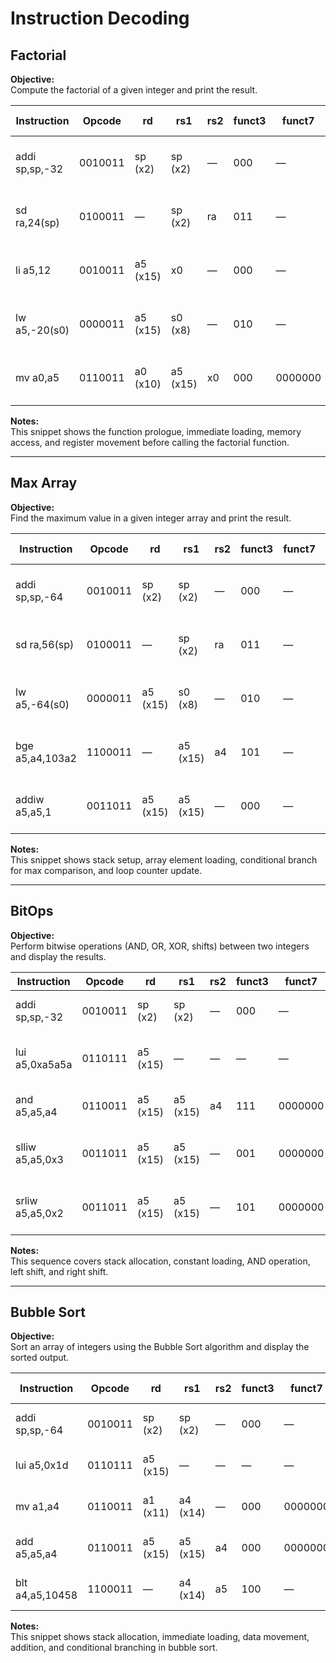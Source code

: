 # Instruction Decoding

## Factorial  
**Objective:**  
Compute the factorial of a given integer and print the result.

| Instruction       | Opcode   | rd           | rs1         | rs2 | funct3 | funct7   | Binary Representation                                      | Description                                      |
|-------------------|----------|--------------|-------------|-----|--------|----------|-------------------------------------------------------------|--------------------------------------------------|
| addi sp,sp,-32    | 0010011  | sp (x2)      | sp (x2)     | —   | 000    | —        | 111111111000 00010 000 00010 0010011                        | Allocate 32 bytes on stack                       |
| sd ra,24(sp)      | 0100011  | —            | sp (x2)     | ra  | 011    | —        | 0000000 00001 00010 011 11000 0100011                        | Store return address on stack                    |
| li a5,12          | 0010011  | a5 (x15)     | x0          | —   | 000    | —        | 000000001100 00000 000 01111 0010011                         | Load immediate value 12 into a5                  |
| lw a5,-20(s0)     | 0000011  | a5 (x15)     | s0 (x8)     | —   | 010    | —        | 111111111011 01000 010 01111 0000011                         | Load word from stack into a5                     |
| mv a0,a5          | 0110011  | a0 (x10)     | a5 (x15)    | x0  | 000    | 0000000  | 0000000 00000 01111 000 01010 0110011                        | Copy a5 into a0                                  |

**Notes:**  
This snippet shows the function prologue, immediate loading, memory access, and register movement before calling the factorial function.

---

## Max Array  
**Objective:**  
Find the maximum value in a given integer array and print the result.

| Instruction       | Opcode   | rd           | rs1         | rs2 | funct3 | funct7   | Binary Representation                                      | Description                                      |
|-------------------|----------|--------------|-------------|-----|--------|----------|-------------------------------------------------------------|--------------------------------------------------|
| addi sp,sp,-64    | 0010011  | sp (x2)      | sp (x2)     | —   | 000    | —        | 111111100000 00010 000 00010 0010011                        | Allocate 64 bytes on stack                       |
| sd ra,56(sp)      | 0100011  | —            | sp (x2)     | ra  | 011    | —        | 0000000 00001 00010 011 111000 0100011                        | Store return address to stack                    |
| lw a5,-64(s0)     | 0000011  | a5 (x15)     | s0 (x8)     | —   | 010    | —        | 111111000000 01000 010 01111 0000011                         | Load first array element into a5                 |
| bge a5,a4,103a2   | 1100011  | —            | a5 (x15)    | a4  | 101    | —        | 0000000 01110 01111 101 00010 1100011                        | Branch if a5 ≥ a4                                |
| addiw a5,a5,1     | 0011011  | a5 (x15)     | a5 (x15)    | —   | 000    | —        | 000000000001 01111 000 01111 0011011                         | Increment loop index by 1                        |

**Notes:**  
This snippet shows stack setup, array element loading, conditional branch for max comparison, and loop counter update.

---

## BitOps  
**Objective:**  
Perform bitwise operations (AND, OR, XOR, shifts) between two integers and display the results.

| Instruction       | Opcode   | rd           | rs1         | rs2 | funct3 | funct7   | Binary Representation                                      | Description                                      |
|-------------------|----------|--------------|-------------|-----|--------|----------|-------------------------------------------------------------|--------------------------------------------------|
| addi sp,sp,-32    | 0010011  | sp (x2)      | sp (x2)     | —   | 000    | —        | 111111100000 00010 000 00010 0010011                        | Allocate 32 bytes on stack                       |
| lui a5,0xa5a5a    | 0110111  | a5 (x15)     | —           | —   | —      | —        | 10100101101001011010 01111 0110111                          | Load upper 20 bits of immediate into a5          |
| and a5,a5,a4      | 0110011  | a5 (x15)     | a5 (x15)    | a4  | 111    | 0000000  | 0000000 01110 01111 111 01111 0110011                        | Bitwise AND of a5 and a4                         |
| slliw a5,a5,0x3   | 0011011  | a5 (x15)     | a5 (x15)    | —   | 001    | 0000000  | 000000000011 01111 001 01111 0011011                         | Shift left logical immediate by 3                |
| srliw a5,a5,0x2   | 0011011  | a5 (x15)     | a5 (x15)    | —   | 101    | 0000000  | 000000000010 01111 101 01111 0011011                         | Shift right logical immediate by 2               |

**Notes:**  
This sequence covers stack allocation, constant loading, AND operation, left shift, and right shift.

---

## Bubble Sort  
**Objective:**  
Sort an array of integers using the Bubble Sort algorithm and display the sorted output.

| Instruction       | Opcode   | rd           | rs1         | rs2 | funct3 | funct7   | Binary Representation                                      | Description                                      |
|-------------------|----------|--------------|-------------|-----|--------|----------|-------------------------------------------------------------|--------------------------------------------------|
| addi sp,sp,-64    | 0010011  | sp (x2)      | sp (x2)     | —   | 000    | —        | 111111100000 00010 000 00010 0010011                        | Allocate 64 bytes on the stack                   |
| lui a5,0x1d       | 0110111  | a5 (x15)     | —           | —   | —      | —        | 0000000000011101 01111 0110111                              | Load upper immediate into a5                     |
| mv a1,a4          | 0110011  | a1 (x11)     | a4 (x14)    | —   | 000    | 0000000  | 0000000 01110 01011 000 01011 0110011                        | Move value from a4 to a1                         |
| add a5,a5,a4      | 0110011  | a5 (x15)     | a5 (x15)    | a4  | 000    | 0000000  | 0000000 01110 01111 000 01111 0110011                        | Add contents of a5 and a4                        |
| blt a4,a5,10458   | 1100011  | —            | a4 (x14)    | a5  | 100    | —        | 0000000 01111 01110 100 XXXXX 1100011                        | Branch if a4 < a5                                |

**Notes:**  
This snippet shows stack allocation, immediate loading, data movement, addition, and conditional branching in bubble sort.
